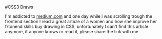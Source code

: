 #CSS3 Draws

I'm addicted to [medium.com](http//:medium.com) and one day while I was scrolling trough the frontend section I read a great article of a women and how she improve her frtonend skills buy drawing in CSS, unfortunately I can't find this article anymore, if anyone knows or read it, please share the link with me.